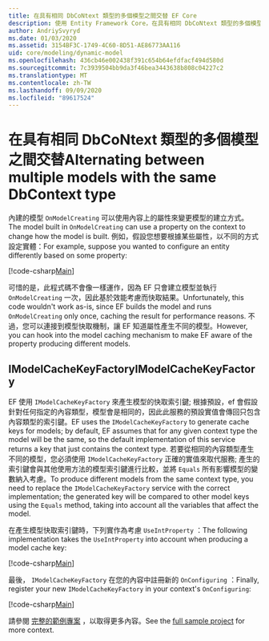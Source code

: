 ```yaml
---
title: 在具有相同 DbCoNtext 類型的多個模型之間交替 EF Core
description: 使用 Entity Framework Core，在具有相同 DbCoNtext 類型的多個模型之間交替
author: AndriySvyryd
ms.date: 01/03/2020
ms.assetid: 3154BF3C-1749-4C60-8D51-AE86773AA116
uid: core/modeling/dynamic-model
ms.openlocfilehash: 436cb46e002438f391c654b64efdfacf494d580d
ms.sourcegitcommit: 7c3939504bb9da3f46bea3443638b808c04227c2
ms.translationtype: MT
ms.contentlocale: zh-TW
ms.lasthandoff: 09/09/2020
ms.locfileid: "89617524"
---
```

# <a name="alternating-between-multiple-models-with-the-same-dbcontext-type"></a><span data-ttu-id="07280-103">在具有相同 DbCoNtext 類型的多個模型之間交替</span><span class="sxs-lookup"><span data-stu-id="07280-103">Alternating between multiple models with the same DbContext type</span></span>

<span data-ttu-id="07280-104">內建的模型 `OnModelCreating` 可以使用內容上的屬性來變更模型的建立方式。</span><span class="sxs-lookup"><span data-stu-id="07280-104">The model built in `OnModelCreating` can use a property on the context to change how the model is built.</span></span> <span data-ttu-id="07280-105">例如，假設您想要根據某些屬性，以不同的方式設定實體：</span><span class="sxs-lookup"><span data-stu-id="07280-105">For example, suppose you wanted to configure an entity differently based on some property:</span></span>

[!code-csharp[Main](../../../samples/core/Modeling/DynamicModel/DynamicContext.cs?name=OnModelCreating)]

<span data-ttu-id="07280-106">可惜的是，此程式碼不會像一樣運作，因為 EF 只會建立模型並執行 `OnModelCreating` 一次，因此基於效能考慮而快取結果。</span><span class="sxs-lookup"><span data-stu-id="07280-106">Unfortunately, this code wouldn't work as-is, since EF builds the model and runs `OnModelCreating` only once, caching the result for performance reasons.</span></span> <span data-ttu-id="07280-107">不過，您可以連接到模型快取機制，讓 EF 知道屬性產生不同的模型。</span><span class="sxs-lookup"><span data-stu-id="07280-107">However, you can hook into the model caching mechanism to make EF aware of the property producing different models.</span></span>

## <a name="imodelcachekeyfactory"></a><span data-ttu-id="07280-108">IModelCacheKeyFactory</span><span class="sxs-lookup"><span data-stu-id="07280-108">IModelCacheKeyFactory</span></span>

<span data-ttu-id="07280-109">EF 使用 `IModelCacheKeyFactory` 來產生模型的快取索引鍵; 根據預設，ef 會假設針對任何指定的內容類型，模型會是相同的，因此此服務的預設實值會傳回只包含內容類型的索引鍵。</span><span class="sxs-lookup"><span data-stu-id="07280-109">EF uses the `IModelCacheKeyFactory` to generate cache keys for models; by default, EF assumes that for any given context type the model will be the same, so the default implementation of this service returns a key that just contains the context type.</span></span> <span data-ttu-id="07280-110">若要從相同的內容類型產生不同的模型，您必須使用 `IModelCacheKeyFactory` 正確的實值來取代服務; 產生的索引鍵會與其他使用方法的模型索引鍵進行比較，並將 `Equals` 所有影響模型的變數納入考慮。</span><span class="sxs-lookup"><span data-stu-id="07280-110">To produce different models from the same context type, you need to replace the `IModelCacheKeyFactory` service with the correct implementation; the generated key will be compared to other model keys using the `Equals` method, taking into account all the variables that affect the model.</span></span>

<span data-ttu-id="07280-111">在產生模型快取索引鍵時，下列實作為考慮 `UseIntProperty` ：</span><span class="sxs-lookup"><span data-stu-id="07280-111">The following implementation takes the `UseIntProperty` into account when producing a model cache key:</span></span>

[!code-csharp[Main](../../../samples/core/Modeling/DynamicModel/DynamicModelCacheKeyFactory.cs?name=DynamicModel)]

<span data-ttu-id="07280-112">最後， `IModelCacheKeyFactory` 在您的內容中註冊新的 `OnConfiguring` ：</span><span class="sxs-lookup"><span data-stu-id="07280-112">Finally, register your new `IModelCacheKeyFactory` in your context's `OnConfiguring`:</span></span>

[!code-csharp[Main](../../../samples/core/Modeling/DynamicModel/DynamicContext.cs?name=OnConfiguring)]

<span data-ttu-id="07280-113">請參閱 [完整的範例專案](https://github.com/dotnet/EntityFramework.Docs/tree/master/samples/core/Modeling/DynamicModel) ，以取得更多內容。</span><span class="sxs-lookup"><span data-stu-id="07280-113">See the [full sample project](https://github.com/dotnet/EntityFramework.Docs/tree/master/samples/core/Modeling/DynamicModel) for more context.</span></span>

